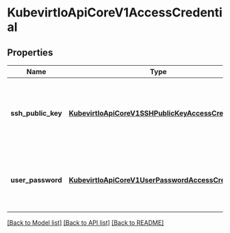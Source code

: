 # KubevirtIoApiCoreV1AccessCredential

## Properties
Name | Type | Description | Notes
------------ | ------------- | ------------- | -------------
**ssh_public_key** | [**KubevirtIoApiCoreV1SSHPublicKeyAccessCredential**](KubevirtIoApiCoreV1SSHPublicKeyAccessCredential.md) | SSHPublicKey represents the source and method of applying a ssh public key into a guest virtual machine. | [optional] 
**user_password** | [**KubevirtIoApiCoreV1UserPasswordAccessCredential**](KubevirtIoApiCoreV1UserPasswordAccessCredential.md) | UserPassword represents the source and method for applying a guest user&#39;s password | [optional] 

[[Back to Model list]](../README.md#documentation-for-models) [[Back to API list]](../README.md#documentation-for-api-endpoints) [[Back to README]](../README.md)


